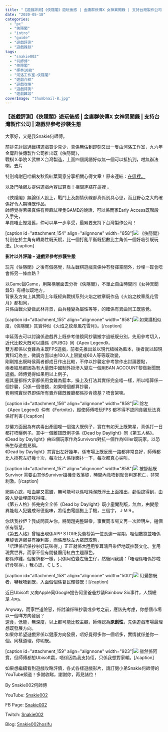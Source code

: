 ```yaml
---
title: "【遊戲評測】《俠隱閣》遊玩後感 | 金庸群俠傳X 女神異聞錄 | 支持台灣製作公司 | 遊戲界參考抄襲生態"
date: "2020-05-18"
categories: 
  - "pc"
  - "俠隱閣"
  - "intro"
  - "guide"
  - "遊戲評測"
  - "遊戲雜談"
tags: 
  - "snakie002"
  - "何師傅"
  - "俠隱閣"
  - "揮拳10級"
  - "河洛工作室-俠隱閣"
  - "遊戲介紹"
  - "遊戲攻略"
  - "遊戲評測"
  - "遊戲雜談"
coverImage: "thumbnail-8.jpg"
---
```


### 【遊戲評測】《俠隱閣》遊玩後感 | 金庸群俠傳X 女神異聞錄 | 支持台灣製作公司 | 遊戲界參考抄襲生態

  
大家好，又是我Snakie何師傅。  

  
前排先討論過戰棋遊戲買少見少，真係無估到即刻又出一隻由河洛工作室，九六年金庸群俠傳製作公司推出既《俠隱閣》，  
戰棋Ｘ學院Ｘ武林Ｘ台灣製造，上面四個詞語好似無一個可以抵抗到，咁無辦法喇，去片  

  
特別鳴謝巴哈網友秋風紅葉同意分享相關心得文章！原來連結：[在這裡。](https://forum.gamer.com.tw/C.php?bsn=3148&snA=5357)  

  
以及巴哈網友提供遊戲內容試算表！相關連結[在這裡 。](https://drive.google.com/file/d/1vL1j5Zm0ym57Vu8puQ8kKm3Ua6g1G29S/view)  

  
《俠隱閣》無論係人設上，戰鬥上及劇情伏線都真係別具心思，而且野心之大的確係好令人期待既作品，  
師傅覺得若果真係有興趣試哩隻GAME的說話，可以係而家Early Access既階段入手先，  
早買唔止慳幾舊，仲可以早一步享受，最緊要支持下台灣製作公司！  

  
\[caption id="attachment\_154" align="alignnone" width="858"\]![](WordPress/P1-3-1024x576.jpg) 《俠隱閣》特別在於主角有轉屬性既天賦，比一個打亂平衡既招數比主角係一個好吸引既玩法。\[/caption\]  

  
**影片以外評論** **–** **遊戲界參考抄襲生態**  

  
玩完《俠隱閣》之後有個感覺，除左戰棋遊戲真係仲有發揮空間外，炒埋一碟會唔會係另一條血路？  

  
以Game論Game，用架構層面去分析《俠隱閣》，不單止自由時間同《女神異聞錄5》有相似既地方，  
背景及方向上其實同上年既經典戰棋系列火焰之紋章既作品《火焰之紋章風花雪月》都相同，  
只係由戰火變做武林背景，由兵種變為屬性等等，的確係有異曲同工既感覺。  

  
\[caption id="attachment\_155" align="alignnone" width="858"\]![](WordPress/P2-5-1024x512.jpg) 如果講相似度，《俠隱閣》其實仲似《火焰之紋章風花雪月》。\[/caption\]  

  
申延落去可以討論係遊戲界上既參考借鏡同抄襲搬字過紙既分別，先用參考切入，近代比較大既可以講係《PUBG》同《Apex Legend》，  
雙方都係以食雞為主既FPS遊戲，前者先推出並以現代槍械為藍本，後者就以超現實科幻為主，微調方面以由100人上限變成60人等等既改變，  
剛剛推出既時侯兩者都成日作出比較，不停以抄襲定參考黎作出討論要點，  
兩者結局都因為有大量既中國制外掛滲入變左一個用BAN ACCOUNT黎做新聞既遊戲。師傅覺得如果用以上例子，  
極其量都係大家都係用食雞為藍本，操上及打法其實係完全唔一樣，所以唔算係一個抄襲，只係一個借鏡，如果哩個都算抄襲，  
套用現實世界即係所有賣炸雞既餐廳都係抄肯德基？唔會架嘛。  

  
\[caption id="attachment\_156" align="alignnone" width="858"\]![](WordPress/P3-6-1024x538.jpg) 除左《Apex Legend》仲有《Fortnite》，縱使師傅唔玩FPS 都不得不認同食雞玩法真係好利害‧\[/caption\]  

  
抄襲方面因為有病毒出產國哩一個強大既例子，實在有如天上既繁星，真係打一日都打唔曬例子。其中一個離譜既例子係《Dead by Daylight》同《第五人格》。  
《Dead by Daylight》由四個玩家作為Survivors對抗一個作為Killer既玩家，以恐佈生存遊戲見稱。  
《Dead by Daylight》其實出左好幾年，係市場上既反應一路都非常良好，師傅都比人掛死左好幾十次，每次比人係後面扑一下，每次都真心尖叫。  

  
\[caption id="attachment\_157" align="alignnone" width="858"\]![](WordPress/P4-3-1024x576.jpg) 被掛起既Survivor 需要由其他Survivor搵機會救落黎，時間內救唔到就會判定死亡，非常刺激。\[/caption\]  

  
網易心諗，咁血腥又電鋸，無可能可以係咁純潔既淨土上面推出，虧佢諗得到，由殺人變做埋周咪得囉。  
《第五人格》係完完全全係《Dead by Daylight》既小童閹割版，無血，由變態異能殺人犯變成哥德風味，將佢由電腦搬上手機，三個字，ＪＭ９。  

  
你話我抄佢？我成間買左你，將問題完整歸零，事實同市場又再一次證明左，邊個係有智慧，  
《第五人格》曾經出現係APP STORE免費榜第一位長達一星期，哩個數據並唔係用黎表達網易有幾利害，而係反映左大眾既取態，  
「唔理係唔係抄啦好玩咪得。」正正就係大陸用黎耳濡目染佢地既抄襲文化。套用現實世界，而家不但有間餐廳用紅白主題顏色，  
都係炸雞，個餐牌都一樣，只係阿伯變左後生仔，然後同我講：「唔理係唔係抄啦好食咪得。」我心諗，ＣＬＳ。  

  
\[caption id="attachment\_158" align="alignnone" width="500"\]![](WordPress/P5-6.jpg) 幻覺黎既者，嚇我唔到既，入面個個係葛民輝黎既！\[/caption\]  

  
近日Ubisoft 又向Apple同Google提告阿里爸爸抄襲Rainbow Six事件，人類總是.Jpg。  

  
Anyway，而家世道險惡，係討論係咪抄襲或參考之前，應該先考慮，你想個市場以一個咩方向發展？  
速食，低能，無深度，以上都可能比較主觀，師傅認為**原創性**，先係遊戲市場最理想既發展方向。  
如果你希望遊戲界係以健康方向發展，唔好覺得多你一個唔多，實情就係差你一個。同樣道理，你明既。  

  
\[caption id="attachment\_159" align="alignnone" width="923"\]![](WordPress/P6-1.png) 雖然係阿寶，但師傅都想Ubisoft嬴，唔係因為我支持佢，只係我想對家輸。\[/caption\]  

  
如果想繼續看到遊戲攻略評價，各式各樣遊戲影片，請訂閱小弟Snakie何師傅的YouTube頻道！多謝收睇，謝謝你，再見諸位！  

  
By Snakie002何師傅  

  
YouTube: [Snakie002](https://www.youtube.com/channel/UCDOMLG_RBSoqVHK3sIYJeLA)  

  
FB Page: [Snakie002](https://www.facebook.com/Snakie002/)  

  
Twitch: [Snakie002](https://www.twitch.tv/snakie002/)  

  
Blog: [Snakie002hosifu](https://snakie002hosifu.blog)
